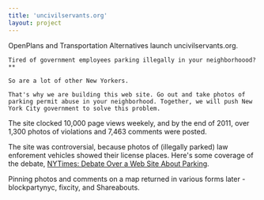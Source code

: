 ```yaml
---
title: 'uncivilservants.org'
layout: project
---
```


OpenPlans and Transportation Alternatives launch uncivilservants.org. 

````
Tired of government employees parking illegally in your neighborhoood?**

So are a lot of other New Yorkers.

That's why we are building this web site. Go out and take photos of parking permit abuse in your neighborhood. Together, we will push New York City government to solve this problem.
````

The site clocked 10,000 page views weekely, and by the end of 2011, over 1,300 photos of violations and 7,463 comments were posted.

The site was controversial, because photos of (illegally parked) law enforement vehicles showed their license places. Here's some coverage of the debate, [NYTimes: Debate Over a Web Site About Parking](http://www.nytimes.com/2007/03/22/nyregion/22parking.html?_r=0).

Pinning photos and comments on a map returned in various forms later - blockpartynyc, fixcity, and Shareabouts.
